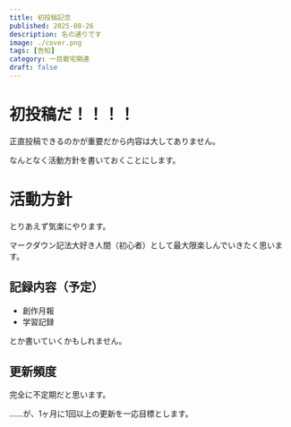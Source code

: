 ```yaml
---
title: 初投稿記念
published: 2025-08-26
description: 名の通りです
image: ./cover.png
tags: [告知]
category: 一目散宅関連
draft: false
---
```


# 初投稿だ！！！！
正直投稿できるのかが重要だから内容は大してありません。

なんとなく活動方針を書いておくことにします。

# 活動方針
とりあえず気楽にやります。

マークダウン記法大好き人間（初心者）として最大限楽しんでいきたく思います。

## 記録内容（予定）
- 創作月報
- 学習記録

とか書いていくかもしれません。

## 更新頻度
完全に不定期だと思います。

……が、1ヶ月に1回以上の更新を一応目標とします。